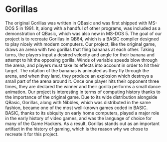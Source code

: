 # Gorillas

  The original Gorillas was written in QBasic and was first shipped with MS-DOS 5 in 1991. It, along with a handful of other programs, was included as a demonstration of QBasic, which was also new in MS-DOS 5. The goal of our project is to recreate Gorillas in QB64, which is a BASIC compiler designed to play nicely with modern computers. Our project, like the original game, draws an arena with two gorillas that fling bananas at each other. Taking turns, the players input a desired velocity and angle for their banana and attempt to hit the opposing gorilla. Winds of variable speeds blow through the arena, and players must take its effects into account in order to hit their target. The rotation of the bananas is animated as they fly through the arena, and when they land, they produce an explosion which destroys a small part of the arena around it. Once one player hits their opponent three times, they are declared the winner and their gorilla performs a small dance animation.
	Our project is interesting in terms of computing history thanks to the importance of the original game. Due to its wide distribution alongside QBasic, Gorillas, along with Nibbles, which was distributed in the same fashion, became one of the most well-known games coded in BASIC. BASIC, thanks to its ubiquity on early home computers, played a major role in the early history of video games, and was the language of choice for many of the Game Hackers. As a result, Gorillas stands out as an important artifact in the history of gaming, which is the reason why we chose to recreate it for this project.


